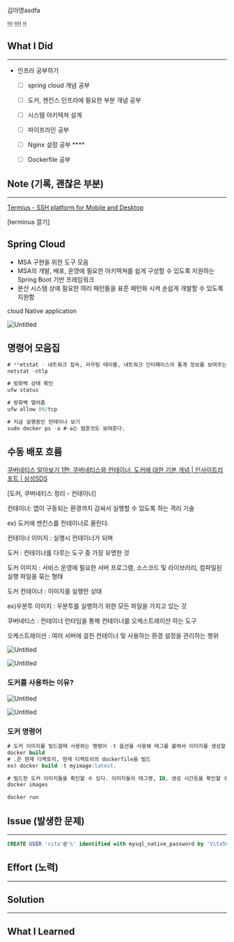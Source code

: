 
김아영asdfa

!!!
!!!!
!!
## What I Did

---

- 인프라 공부하기
    - [ ]  spring cloud 개념 공부
    - [ ]  도커, 젠킨스 인프라에 필요한 부분 개념 공부
    - [ ]  시스템 아키텍쳐 설계
    - [ ]  파이프라인 공부
    - [ ]  Nginx 설정 공부 ****
    - [ ]  Dockerfile 공부
    

## Note (기록, 괜찮은 부분)

---

[Termius - SSH platform for Mobile and Desktop](https://termius.com/)

[terminus 깔기]

## Spring Cloud

- MSA 구현을 위한 도구 모음
- MSA의 개발, 배포, 운영에 필요한 아키텍쳐를 쉽게 구성할 수 있도록 지원하는 Spring Boot 기반 프레임워크
- 분산 시스템 상에 필요한 여러 패턴들을 표준 패턴화 시켜 손쉽게 개발할 수 있도록 지원함

cloud Native application

![Untitled](https://s3-us-west-2.amazonaws.com/secure.notion-static.com/5d4b7b07-58cd-4883-a590-fdc261e259a3/Untitled.png)

## 명령어 모음집

```sql
# **etstat - 네트워크 접속, 라우팅 테이블, 네트워크 인터페이스의 통계 정보를 보여주는 도구**
netstat -ntlp

# 방화벽 상태 확인
ufw status

# 방화벽 열어줌
ufw allow 80/tcp

# 지금 실행중인 컨테이너 보기
sudo docker ps -a #-a는 멈춘것도 보여준다.
```

## 수동 배포 흐름

[쿠버네티스 알아보기 1편: 쿠버네티스와 컨테이너, 도커에 대한 기본 개념 | 인사이트리포트 | 삼성SDS](https://www.samsungsds.com/kr/insights/220222_kubernetes1.html)

[도커, 쿠버네티스 정리 - 컨테이너]

컨테이너: 앱이 구동되는 환경까지 감싸서 실행할 수 있도록 하는 격리 기술

ex) 도커에 젠킨스를 컨테이너로 올린다.

컨테이너 이미지 : 실행시 컨테이너가 되며

도커 : 컨테이너를 다루는 도구 중 가장 유명한 것

도커 이미지 : 서비스 운영에 필요한 서버 프로그램, 소스코드 및 라이브러리, 컴파일된 실행 파일을 묶는 형태

도커 컨테이너 : 이미지를 실행한 상태

ex)우분투 이미지 : 우분투를 실행하기 위한 모든 파일을 가지고 있는 것

쿠버네티스 : 컨테이너 런타임을 통해 컨테이너를 오케스트레이션 하는 도구

오케스트레이션 : 여러 서버에 걸친 컨테이너 및 사용하는 환경 설정을 관리하는 행위

![Untitled](https://s3-us-west-2.amazonaws.com/secure.notion-static.com/0501a2ff-d11c-43d1-a380-998304465227/Untitled.png)

![Untitled](https://s3-us-west-2.amazonaws.com/secure.notion-static.com/8703d68e-6cac-47d9-8981-aa8a1e822203/Untitled.png)

### 도커를 사용하는 이유?

![Untitled](https://s3-us-west-2.amazonaws.com/secure.notion-static.com/4833dec8-ec9d-4b1a-a12f-6aeacfffdca4/Untitled.png)

![Untitled](https://s3-us-west-2.amazonaws.com/secure.notion-static.com/2c9851cb-f890-45d4-a28a-8a9d8012705b/Untitled.png)

### 도커 명령어

```sql
# 도커 이미지를 빌드할때 사용하는 명령어 -t 옵션을 사용해 태그를 붙여서 이미지를 생성할 수 있다.
docker build
# .은 현재 디렉토리, 현재 디렉토리의 dockerfile을 빌드
ex) docker build -t myimage:latest.

# 빌드한 도커 이미지들을 확인할 수 있다. 이미지들의 태그명, ID, 생성 시간등을 확인할 수 있다.
docker images

docker run
```

## Issue (발생한 문제)

---

```sql
CREATE USER 'vita'@'%' identified with mysql_native_password by 'Vita500!
```

## Effort (노력)

---

## Solution

---

## What I Learned
